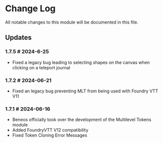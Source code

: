 # Change Log

All notable changes to this module will be documented in this file.

## Updates
### 1.7.5 # 2024-6-25
- Fixed a legacy bug leading to selecting shapes on the canvas when clicking on a teleport journal

### 1.7.2 # 2024-06-21
- Fixed an legacy bug preventing MLT from being used with Foundry VTT V11

### 1.7.1 # 2024-06-16

- Beneos officially took over the development of the Multilevel Tokens module
- Added FoundryVTT V12 compatibility
- Fixed Token Cloning Error Messages

